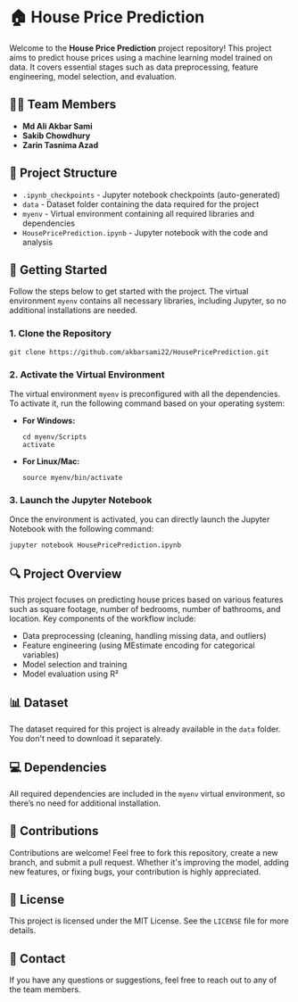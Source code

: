
<body>

<h1>🏠 House Price Prediction</h1>

<p>
    Welcome to the <strong>House Price Prediction</strong> project repository! This project aims to predict house prices using a machine learning model trained on data. It covers essential stages such as data preprocessing, feature engineering, model selection, and evaluation. 
</p>

<h2>👨‍💻 Team Members</h2>
<ul>
    <li><strong>Md Ali Akbar Sami</strong></li>
    <li><strong>Sakib Chowdhury</strong></li>
    <li><strong>Zarin Tasnima Azad</strong></li>
</ul>

<h2>📁 Project Structure</h2>
<ul>
    <li><code>.ipynb_checkpoints</code> - Jupyter notebook checkpoints (auto-generated)</li>
    <li><code>data</code> - Dataset folder containing the data required for the project</li>
    <li><code>myenv</code> - Virtual environment containing all required libraries and dependencies</li>
    <li><code>HousePricePrediction.ipynb</code> - Jupyter notebook with the code and analysis</li>
</ul>

<h2>🚀 Getting Started</h2>

<p>Follow the steps below to get started with the project. The virtual environment <code>myenv</code> contains all necessary libraries, including Jupyter, so no additional installations are needed.</p>

<h3>1. Clone the Repository</h3>
<pre><code>git clone https://github.com/akbarsami22/HousePricePrediction.git</code></pre>

<h3>2. Activate the Virtual Environment</h3>
<p>The virtual environment <code>myenv</code> is preconfigured with all the dependencies. To activate it, run the following command based on your operating system:</p>

<ul>
    <li><strong>For Windows:</strong>
        <pre><code>cd myenv/Scripts
activate</code></pre>
    </li>
    <li><strong>For Linux/Mac:</strong>
        <pre><code>source myenv/bin/activate</code></pre>
    </li>
</ul>

<h3>3. Launch the Jupyter Notebook</h3>
<p>Once the environment is activated, you can directly launch the Jupyter Notebook with the following command:</p>
<pre><code>jupyter notebook HousePricePrediction.ipynb</code></pre>

<h2>🔍 Project Overview</h2>

<p>This project focuses on predicting house prices based on various features such as square footage, number of bedrooms, number of bathrooms, and location. Key components of the workflow include:</p>
<ul>
    <li>Data preprocessing (cleaning, handling missing data, and outliers)</li>
    <li>Feature engineering (using MEstimate encoding for categorical variables)</li>
    <li>Model selection and training</li>
    <li>Model evaluation using R²</li>
</ul>

<h2>📊 Dataset</h2>
<p>The dataset required for this project is already available in the <code>data</code> folder. You don't need to download it separately.</p>

<h2>💻 Dependencies</h2>
<p>
    All required dependencies are included in the <code>myenv</code> virtual environment, so there’s no need for additional installation.
</p>

<h2>🤝 Contributions</h2>
<p>Contributions are welcome! Feel free to fork this repository, create a new branch, and submit a pull request. Whether it's improving the model, adding new features, or fixing bugs, your contribution is highly appreciated.</p>

<h2>📜 License</h2>
<p>This project is licensed under the MIT License. See the <code>LICENSE</code> file for more details.</p>

<h2>📧 Contact</h2>
<p>If you have any questions or suggestions, feel free to reach out to any of the team members.</p>

</body>
</html>
